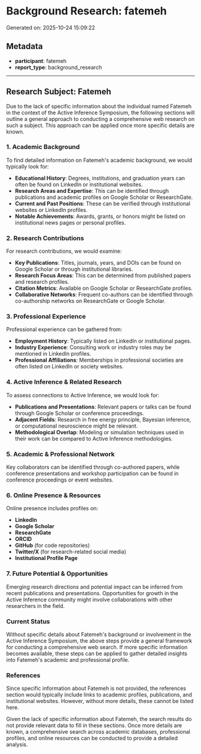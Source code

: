 # Background Research: fatemeh

Generated on: 2025-10-24 15:09:22

## Metadata

- **participant**: fatemeh
- **report_type**: background_research

---

## Research Subject: Fatemeh

Due to the lack of specific information about the individual named Fatemeh in the context of the Active Inference Symposium, the following sections will outline a general approach to conducting a comprehensive web research on such a subject. This approach can be applied once more specific details are known.

### 1. **Academic Background**
To find detailed information on Fatemeh's academic background, we would typically look for:
- **Educational History**: Degrees, institutions, and graduation years can often be found on LinkedIn or institutional websites.
- **Research Areas and Expertise**: This can be identified through publications and academic profiles on Google Scholar or ResearchGate.
- **Current and Past Positions**: These can be verified through institutional websites or LinkedIn profiles.
- **Notable Achievements**: Awards, grants, or honors might be listed on institutional news pages or personal profiles.

### 2. **Research Contributions**
For research contributions, we would examine:
- **Key Publications**: Titles, journals, years, and DOIs can be found on Google Scholar or through institutional libraries.
- **Research Focus Areas**: This can be determined from published papers and research profiles.
- **Citation Metrics**: Available on Google Scholar or ResearchGate profiles.
- **Collaborative Networks**: Frequent co-authors can be identified through co-authorship networks on ResearchGate or Google Scholar.

### 3. **Professional Experience**
Professional experience can be gathered from:
- **Employment History**: Typically listed on LinkedIn or institutional pages.
- **Industry Experience**: Consulting work or industry roles may be mentioned in LinkedIn profiles.
- **Professional Affiliations**: Memberships in professional societies are often listed on LinkedIn or society websites.

### 4. **Active Inference & Related Research**
To assess connections to Active Inference, we would look for:
- **Publications and Presentations**: Relevant papers or talks can be found through Google Scholar or conference proceedings.
- **Adjacent Fields**: Research in free energy principle, Bayesian inference, or computational neuroscience might be relevant.
- **Methodological Overlap**: Modeling or simulation techniques used in their work can be compared to Active Inference methodologies.

### 5. **Academic & Professional Network**
Key collaborators can be identified through co-authored papers, while conference presentations and workshop participation can be found in conference proceedings or event websites.

### 6. **Online Presence & Resources**
Online presence includes profiles on:
- **LinkedIn**
- **Google Scholar**
- **ResearchGate**
- **ORCID**
- **GitHub** (for code repositories)
- **Twitter/X** (for research-related social media)
- **Institutional Profile Page**

### 7. **Future Potential & Opportunities**
Emerging research directions and potential impact can be inferred from recent publications and presentations. Opportunities for growth in the Active Inference community might involve collaborations with other researchers in the field.

### Current Status
Without specific details about Fatemeh's background or involvement in the Active Inference Symposium, the above steps provide a general framework for conducting a comprehensive web search. If more specific information becomes available, these steps can be applied to gather detailed insights into Fatemeh's academic and professional profile.

### References
Since specific information about Fatemeh is not provided, the references section would typically include links to academic profiles, publications, and institutional websites. However, without more details, these cannot be listed here.

Given the lack of specific information about Fatemeh, the search results do not provide relevant data to fill in these sections. Once more details are known, a comprehensive search across academic databases, professional profiles, and online resources can be conducted to provide a detailed analysis.